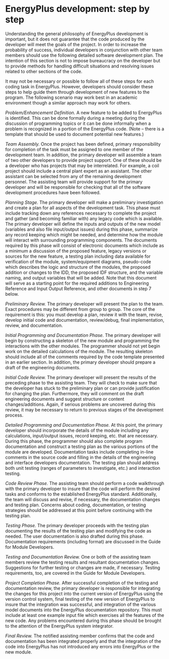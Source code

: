# EnergyPlus development: step by step

Understanding the general philosophy of EnergyPlus development is important, but it does not guarantee that the code produced by the developer will meet the goals of the project.  In order to increase the probability of success, individual developers in conjunction with other team members should use the following detailed software development plan.  The intention of this section is not to impose bureaucracy on the developer but to provide methods for handling difficult situations and resolving issues related to other sections of the code.

It may not be necessary or possible to follow all of these steps for each coding task in EnergyPlus.  However, developers should consider these steps to help guide them through development of new features to the program. The following scenario may work best in an academic environment though a similar approach may work for others.

*Problem/Enhancement Definition.*  A new feature to be added to EnergyPlus is identified.  This can be done formally during a meeting during the discussion of programming topics or it can be done informally when a problem is recognized in a portion of the EnergyPlus code. (Note – there is a template that should be used to document potential new features.)

*Team Assembly.*  Once the project has been defined, primary responsibility for completion of the task must be assigned to one member of the development team.  In addition, the primary developer will assemble a team of two other developers to provide project support.  One of these should be a developer who has projects that may be interrelated.  For example, a coil project should include a central plant expert as an assistant.  The other assistant can be selected from any of the remaining development personnel.  The assisting team will provide support for the primary developer and will be responsible for checking that all of the software development procedures have been followed.

*Planning Stage.*  The primary developer will make a preliminary investigation and create a plan for all aspects of the development task.  This phase must include tracking down any references necessary to complete the project and gather (and becoming familiar with) any legacy code which is available.  The primary developer will define the inputs and outputs of the new model (variables and also file input/output issues) during this phase, summarize any record keeping which might be needed, and determine how the module will interact with surrounding programming components.  The documents required by this phase will consist of electronic documents which include as a minimum a discussion of the proposed feature, legacy versions or sources for the new feature, a testing plan including data available for verification of the module, system/equipment diagrams, pseudo-code which describes the logic and structure of the modules, the proposed addition or changes to the IDD, the proposed IDF structure, and the variable naming, and output variables that will be added.  Note that this document will serve as a starting point for the required additions to Engineering Reference and Input Output Reference, and other documents in step 7 below.

*Preliminary Review.*  The primary developer will present the plan to the team. Exact procedures may be different from group to group.  The core of the requirement is this: you must develop a plan, review it with the team, revise, develop initial code and documentation, review/debug, final implementation, review, and documentation.

*Initial Programming and Documentation Phase.*  The primary developer will begin by constructing a skeleton of the new module and programming the interactions with the other modules.  The programmer should not yet begin work on the detailed calculations of the module.  The resulting skeleton should include all of the comments required by the code template presented in an earlier section.  In addition, the primary developer should prepare a draft of the engineering documents.

*Initial Code Review.*  The primary developer will present the results of the preceding phase to the assisting team.  They will check to make sure that the developer has stuck to the preliminary plan or can provide justification for changing the plan.  Furthermore, they will comment on the draft engineering documents and suggest structure or content changes/additions.  Again, if serious problems are uncovered during this review, it may be necessary to return to previous stages of the development process.

*Detailed Programming and Documentation Phase.*  At this point, the primary developer should incorporate the details of the module including any calculations, input/output issues, record keeping, etc. that are necessary.  During this phase, the programmer should also complete program documentation and construct a testing plan as the various portions of the module are developed.  Documentation tasks include completing in-line comments in the source code and filling in the details of the engineering and interface developers documentation.  The testing plan should address both unit testing (ranges of parameters to investigate, etc.) and interaction testing.

*Code Review Phase.*  The assisting team should perform a code walkthrough with the primary developer to insure that the code will perform the desired tasks and conforms to the established EnergyPlus standard.  Additionally, the team will discuss and revise, if necessary, the documentation changes and testing plan.  Concerns about coding, documentation, or testing strategies should be addressed at this point before continuing with the testing plan.

*Testing Phase.*  The primary developer proceeds with the testing plan documenting the results of the testing plan and modifying the code as needed.  The user documentation is also drafted during this phase. Documentation requirements (including format) are discussed in the Guide for Module Developers.

*Testing and Documentation Review.*  One or both of the assisting team members review the testing results and resultant documentation changes.  Suggestions for further testing or changes are made, if necessary. Testing requirements, too, are covered in the Guide for Module Developers.

*Project Completion Phase.*  After successful completion of the testing and documentation review, the primary developer is responsible for integrating the changes for this project into the current version of EnergyPlus using the version control system, final testing of the new version of EnergyPlus to insure that the integration was successful, and integration of the various model documents into the EnergyPlus documentation repository.  This must include at least one example input file which exercises all the features of the new code.  Any problems encountered during this phase should be brought to the attention of the EnergyPlus system integrator.

*Final Review.*  The notified assisting member confirms that the code and documentation has been integrated properly and that the integration of the code into EnergyPlus has not introduced any errors into EnergyPlus or the new module.